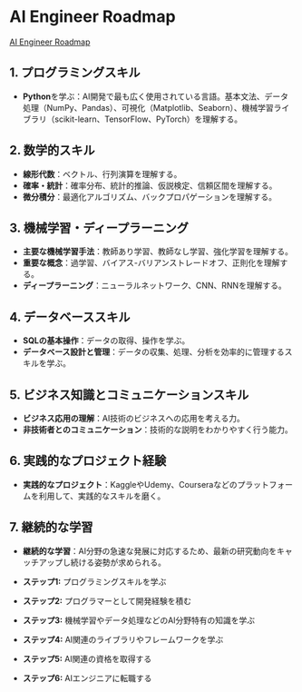 # AI Engineer Roadmap

[AI Engineer Roadmap](https://roadmap.sh/ai-engineer)

## 1. **プログラミングスキル**

- **Python**を学ぶ：AI開発で最も広く使用されている言語。基本文法、データ処理（NumPy、Pandas）、可視化（Matplotlib、Seaborn）、機械学習ライブラリ（scikit-learn、TensorFlow、PyTorch）を理解する。

## 2. **数学的スキル**

- **線形代数**：ベクトル、行列演算を理解する。
- **確率・統計**：確率分布、統計的推論、仮説検定、信頼区間を理解する。
- **微分積分**：最適化アルゴリズム、バックプロパゲーションを理解する。

## 3. **機械学習・ディープラーニング**

- **主要な機械学習手法**：教師あり学習、教師なし学習、強化学習を理解する。
- **重要な概念**：過学習、バイアス-バリアンストレードオフ、正則化を理解する。
- **ディープラーニング**：ニューラルネットワーク、CNN、RNNを理解する。

## 4. **データベーススキル**

- **SQLの基本操作**：データの取得、操作を学ぶ。
- **データベース設計と管理**：データの収集、処理、分析を効率的に管理するスキルを学ぶ。

## 5. **ビジネス知識とコミュニケーションスキル**

- **ビジネス応用の理解**：AI技術のビジネスへの応用を考える力。
- **非技術者とのコミュニケーション**：技術的な説明をわかりやすく行う能力。

## 6. **実践的なプロジェクト経験**

- **実践的なプロジェクト**：KaggleやUdemy、Courseraなどのプラットフォームを利用して、実践的なスキルを磨く。

## 7. **継続的な学習**

- **継続的な学習**：AI分野の急速な発展に対応するため、最新の研究動向をキャッチアップし続ける姿勢が求められる。

- **ステップ1:** プログラミングスキルを学ぶ
- **ステップ2:** プログラマーとして開発経験を積む
- **ステップ3:** 機械学習やデータ処理などのAI分野特有の知識を学ぶ
- **ステップ4:** AI関連のライブラリやフレームワークを学ぶ
- **ステップ5:** AI関連の資格を取得する
- **ステップ6:** AIエンジニアに転職する
